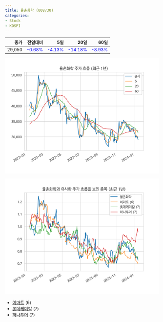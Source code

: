 ```yaml
---
title: 율촌화학 (008730)
categories:
- Stock
- KOSPI
---
```


|종가|전일대비|5일|20일|60일|
|---:|-------:|--:|---:|---:|
|29,050|<span style="color: blue">-0.68%</span>|<span style="color: blue">-4.13%</span>|<span style="color: blue">-14.18%</span>|<span style="color: blue">-8.93%</span>|


<!-- more -->

![008730](/assets/images/stock/008730.png)

![008730](/assets/images/stock/008730_sim.png)

- [이마트](/139480/) (6)
- [롯데케미칼](/011170/) (7)
- [하나투어](//039130/) (7)